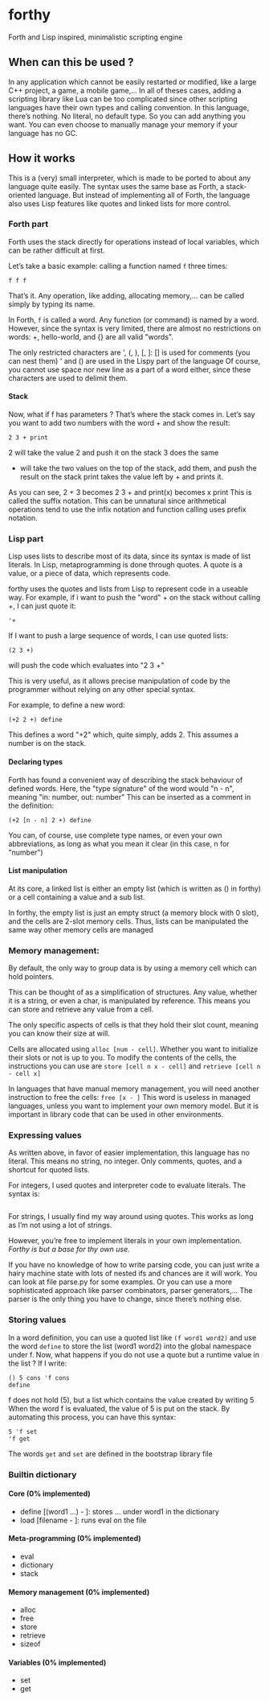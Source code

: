 # forthy
Forth and Lisp inspired, minimalistic scripting engine


## When can this be used ?

In any application which cannot be easily restarted or modified, like a large C++ project, a game, a mobile game,...
In all of theses cases, adding a scripting library like Lua can be too complicated since other scripting languages have their own types and calling convention.
In this language, there’s nothing. No literal, no default type.
So you can add anything you want. You can even choose to manually manage your memory if your language has no GC.


## How it works

This is a (very) small interpreter, which is made to be ported to about any language quite easily.
The syntax uses the same base as Forth, a stack-oriented language.
But instead of implementing all of Forth, the language also uses Lisp features like quotes and linked lists for more control.

### Forth part

Forth uses the stack directly for operations instead of local variables, which can be rather difficult at first.

Let’s take a basic example: calling a function named ```f``` three times:
```
f f f
```
That’s it. Any operation, like adding, allocating memory,... can be called simply by typing its name.

In Forth, ```f``` is called a word. Any function (or command) is named by a word.
However, since the syntax is very limited, there are almost no restrictions on words:
+, hello-world, and {} are all valid "words".

The only restricted characters are ', (, ), [, ]:
[] is used for comments (you can nest them)
' and () are used in the Lispy part of the language
Of course, you cannot use space nor new line as a part of a word either, since these characters are used to delimit them.


#### Stack

Now, what if f has parameters ? That’s where the stack comes in.
Let’s say you want to add two numbers with the word + and show the result:
```
2 3 + print
```

2 will take the value 2 and push it on the stack
3 does the same
+ will take the two values on the top of the stack, add them, and push the result on the stack
print takes the value left by + and prints it.

As you can see, 2 + 3 becomes 2 3 + and print(x) becomes x print
This is called the suffix notation.
This can be unnatural since arithmetical operations tend to use the infix notation and function calling uses prefix notation.

### Lisp part

Lisp uses lists to describe most of its data, since its syntax is made of list literals.
In Lisp, metaprogramming is done through quotes.
A quote is a value, or a piece of data, which represents code.

forthy uses the quotes and lists from Lisp to represent code in a useable way.
For example, if i want to push the "word" + on the stack without calling +, I can just quote it:
```
'+
```

If I want to push a large sequence of words, I can use quoted lists:
```
(2 3 +)
```
will push the code which evaluates into "2 3 +"

This is very useful, as it allows precise manipulation of code by the programmer without relying on any other special syntax.

For example, to define a new word:
```
(+2 2 +) define
```

This defines a word "+2" which, quite simply, adds 2.
This assumes a number is on the stack.

#### Declaring types
Forth has found a convenient way of describing the stack behaviour of defined words.
Here, the "type signature" of the word would "n - n", meaning "in: number, out: number"
This can be inserted as a comment in the definition:
```
(+2 [n - n] 2 +) define
```

You can, of course, use complete type names, or even your own abbreviations, as long as what you mean it clear (in this case, n for "number")

#### List manipulation

At its core, a linked list is either an empty list (which is written as () in forthy) or a cell containing a value and a sub list.

In forthy, the empty list is just an empty struct (a memory block with 0 slot), and the cells are 2-slot memory cells.
Thus, lists can be manipulated the same way other memory cells are managed



### Memory management:
By default, the only way to group data is by using a memory cell which can hold pointers.

This can be thought of as a simplification of structures. Any value, whether it is a string, or even a char, is manipulated by reference. This means you can store and retrieve any value from a cell.

The only specific aspects of cells is that they hold their slot count, meaning you can know their size at will.

Cells are allocated using ```alloc [num - cell]```. Whether you want to initialize their slots or not is up to you.
To modify the contents of the cells, the instructions you can use are ```store [cell n x - cell]``` and ```retrieve [cell n - cell x]```

In languages that have manual memory management, you will need another instruction to free the cells: ```free [x - ]```
This word is useless in managed languages, unless you want to implement your own memory model.
But it is important in library code that can be used in other environments.


### Expressing values

As written above, in favor of easier implementation, this language has no literal.
This means no string, no integer. Only comments, quotes, and a shortcut for quoted lists.

For integers, I used quotes and interpreter code to evaluate literals.
The syntax is:
```
```

For strings, I usually find my way around using quotes. This works as long as I’m not using a lot of strings.


However, you’re free to implement literals in your own implementation. *Forthy is but a base for thy own use.*

If you have no knowledge of how to write parsing code, you can just write a hairy machine state with lots of nested ifs and chances are it will work. You can look at file parse.py for some examples.
Or you can use a more sophisticated approach like parser combinators, parser generators,... The parser is the only thing you have to change, since there’s nothing else.


### Storing values

In a word definition, you can use a quoted list like ```(f word1 word2)``` and use the word ```define``` to store the list (word1 word2) into the global namespace under f.
Now, what happens if you do not use a quote but a runtime value in the list ?
If I write:
```
() 5 cons 'f cons
define
```
f does not hold (5), but a list which contains the value created by writing 5
When the word f is evaluated, the value of 5 is put on the stack.
By automating this process, you can have this syntax:
```
5 'f set
'f get
```

The words `get` and `set` are defined in the bootstrap library file


### Builtin dictionary

#### Core (0% implemented)
- define [(word1 ...) - ]: stores ... under word1 in the dictionary
- load [filename - ]: runs eval on the file

#### Meta-programming (0% implemented)
- eval
- dictionary
- stack

#### Memory management (0% implemented)
- alloc
- free
- store
- retrieve
- sizeof

#### Variables (0% implemented)
- set
- get

